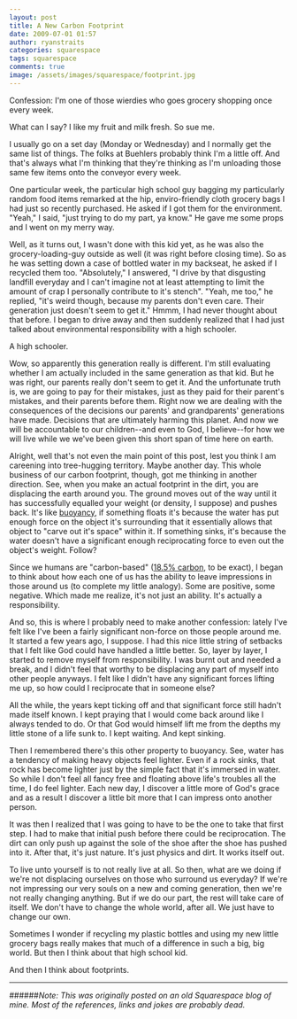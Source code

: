 ```yaml
---
layout: post
title: A New Carbon Footprint
date: 2009-07-01 01:57
author: ryanstraits
categories: squarespace
tags: squarespace
comments: true
image: /assets/images/squarespace/footprint.jpg
---
```


Confession: I'm one of those wierdies who goes grocery shopping once every week.

What can I say? I like my fruit and milk fresh. So sue me.

I usually go on a set day (Monday or Wednesday) and I normally get the same list of things. The folks at Buehlers probably think I'm a little off. And that's always what I'm thinking that they're thinking as I'm unloading those same few items onto the conveyor every week.

One particular week, the particular high school guy bagging my particularly random food items remarked at the hip, enviro-friendly cloth grocery bags I had just so recently purchased. He asked if I got them for the environment. "Yeah," I said, "just trying to do my part, ya know." He gave me some props and I went on my merry way.

Well, as it turns out, I wasn't done with this kid yet, as he was also the grocery-loading-guy outside as well (it was right before closing time). So as he was setting down a case of bottled water in my backseat, he asked if I recycled them too. "Absolutely," I answered, "I drive by that disgusting landfill everyday and I can't imagine not at least attempting to limit the amount of crap I personally contribute to it's stench". "Yeah, me too," he replied, "it's weird though, because my parents don't even care. Their generation just doesn't seem to get it." Hmmm, I had never thought about that before. I began to drive away and then suddenly realized that I had just talked about environmental responsibility with a high schooler.

A high schooler.

Wow, so apparently this generation really is different. I'm still evaluating whether I am actually included in the same generation as that kid. But he was right, our parents really don't seem to get it. And the unfortunate truth is, we are going to pay for their mistakes, just as they paid for their parent's mistakes, and their parents before them. Right now we are dealing with the consequences of the decisions our parents' and grandparents' generations have made. Decisions that are ultimately harming this planet. And now we will be accountable to our children--and even to God, I believe--for how we will live while we we've been given this short span of time here on earth.

Alright, well that's not even the main point of this post, lest you think I am careening into tree-hugging territory. Maybe another day. This whole business of our carbon footprint, though, got me thinking in another direction. See, when you make an actual footprint in the dirt, you are displacing the earth around you. The ground moves out of the way until it has successfully equalled your weight (or density, I suppose) and pushes back. It's like <a href="http://en.wikipedia.org/wiki/Buoyancy" target="_blank">buoyancy</a>, if something floats it's because the water has put enough force on the object it's surrounding that it essentially allows that object to "carve out it's space" within it. If something sinks, it's because the water doesn't have a significant enough reciprocating force to even out the object's weight. Follow?

Since we humans are "carbon-based" (<a href="http://wiki.answers.com/Q/What_percent_of_human_body_is_carbon_based" target="_blank">18.5% carbon</a>, to be exact), I began to think about how each one of us has the ability to leave impressions in those around us (to complete my little analogy). Some are positive, some negative. Which made me realize, it's not just an ability. It's actually a responsibility.

And so, this is where I probably need to make another confession: lately I've felt like I've been a fairly significant non-force on those people around me. It started a few years ago, I suppose. I had this nice little string of setbacks that I felt like God could have handled a little better. So, layer by layer, I started to remove myself from responsibility. I was burnt out and needed a break, and I didn't feel that worthy to be displacing any part of myself into other people anyways. I felt like I didn't have any significant forces lifting me up, so how could I reciprocate that in someone else?

All the while, the years kept ticking off and that significant force still hadn't made itself known. I kept praying that I would come back around like I always tended to do. Or that God would himself lift me from the depths my little stone of a life sunk to. I kept waiting. And kept sinking.

Then I remembered there's this other property to buoyancy. See, water has a tendency of making heavy objects feel lighter. Even if a rock sinks, that rock has become lighter just by the simple fact that it's immersed in water. So while I don't feel all fancy free and floating above life's troubles all the time, I do feel lighter. Each new day, I discover a little more of God's grace and as a result I discover a little bit more that I can impress onto another person.

It was then I realized that I was going to have to be the one to take that first step. I had to make that initial push before there could be reciprocation. The dirt can only push up against the sole of the shoe after the shoe has pushed into it. After that, it's just nature. It's just physics and dirt. It works itself out.

To live unto yourself is to not really live at all. So then, what are we doing if we're not displacing ourselves on those who surround us everyday? If we're not impressing our very souls on a new and coming generation, then we're not really changing anything. But if we do our part, the rest will take care of itself. We don't have to change the whole world, after all. We just have to change our own.

Sometimes I wonder if recycling my plastic bottles and using my new little grocery bags really makes that much of a difference in such a big, big world. But then I think about that high school kid.

And then I think about footprints.

---

######*Note: This was originally posted on an old Squarespace blog of mine. Most of the references, links and jokes are probably dead.*
